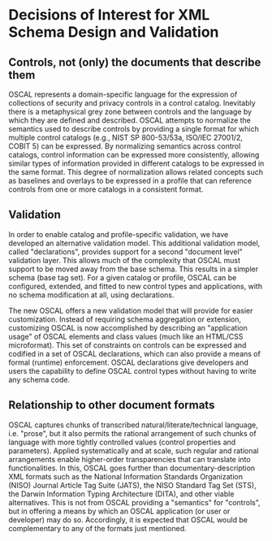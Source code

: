 # Decisions of Interest for XML Schema Design and Validation

## Controls, not (only) the documents that describe them

OSCAL represents a domain-specific language for the expression of collections of security and privacy controls in a control catalog. Inevitably there is a metaphysical grey zone between controls and the language by which they are defined and described. OSCAL attempts to normalize the semantics used to describe controls by providing a single format for which multiple control catalogs (e.g., NIST SP 800-53/53a, ISO/IEC 27001/2, COBIT 5) can be expressed. By normalizing semantics across control catalogs, control information can be expressed more consistently, allowing similar types of information provided in different catalogs to be expressed in the same format. This degree of normalization allows related concepts such as baselines and overlays to be expressed in a profile that can reference controls from one or more catalogs in a consistent format.

## Validation

In order to enable catalog and profile-specific validation, we have developed an alternative validation model. This additional validation model, called "declarations", provides support for a second "document level" validation layer. This allows much of the complexity that OSCAL must support to be moved away from the base schema. This results in a simpler schema (base tag set). For a given catalog or profile, OSCAL can be configured, extended, and fitted to new control types and applications, with no schema modification at all, using declarations.

The new OSCAL offers a new validation model that will provide for easier customization. Instead of requiring schema aggregation or extension, customizing OSCAL is now accomplished by describing an "application usage" of OSCAL elements and class values (much like an HTML/CSS microformat). This set of constraints on controls can be expressed and codified in a set of OSCAL declarations, which can also provide a means of formal (runtime) enforcement. OSCAL declarations give developers and users the capability to define OSCAL control types without having to write any schema code.

## Relationship to other document formats
 
OSCAL captures chunks of transcribed natural/literate/technical language, i.e. "prose", but it also permits the rational arrangement of such chunks of language with more tightly controlled values (control properties and parameters). Applied systematically and at scale, such regular and rational arrangements enable higher-order transparencies that can translate into functionalities. In this, OSCAL goes further than documentary-description XML formats such as the National Information Standards Organization (NISO) Journal Article Tag Suite (JATS), the NISO Standard Tag Set (STS), the Darwin Information Typing Architecture (DITA), and other viable alternatives. This is not from OSCAL providing a "semantics" for "controls", but in offering a means by which an OSCAL application (or user or developer) may do so. Accordingly, it is expected that OSCAL would be complementary to any of the formats just mentioned.

